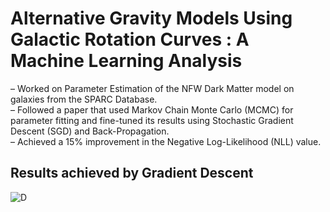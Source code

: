 #  Alternative Gravity Models Using Galactic Rotation Curves : A Machine Learning Analysis  
– Worked on Parameter Estimation of the NFW Dark Matter model on galaxies from the SPARC Database.  
– Followed a paper that used Markov Chain Monte Carlo (MCMC) for parameter fitting and fine-tuned its results
using Stochastic Gradient Descent (SGD) and Back-Propagation.  
– Achieved a 15% improvement in the Negative Log-Likelihood (NLL) value.  

## Results achieved by Gradient Descent
![D](https://github.com/anuragskadam/modified-gravity/assets/83920669/d52109a5-2817-4789-95db-d999d9465721)
